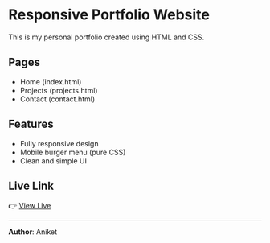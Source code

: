 # Responsive Portfolio Website

This is my personal portfolio created using HTML and CSS.

## Pages
- Home (index.html)
- Projects (projects.html)
- Contact (contact.html)

## Features
- Fully responsive design
- Mobile burger menu (pure CSS)
- Clean and simple UI

## Live Link
👉 [View Live](https://github.com/Aniket-hola9/Mini-Projects.git)

---

**Author**: Aniket
